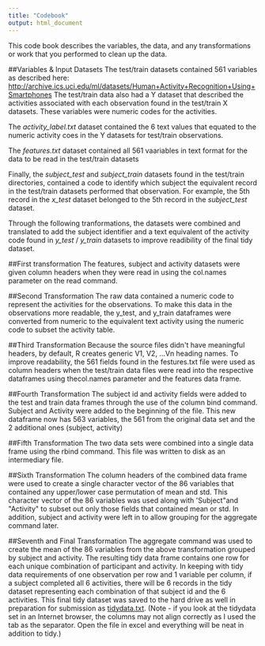 ```yaml
---
title: "Codebook"
output: html_document
---
```

 This code book describes the variables, the data, and any transformations or work that you performed to clean up the data.
 
##Variables & Input Datasets
 The test/train datasets contained 561 variables as described here:
 http://archive.ics.uci.edu/ml/datasets/Human+Activity+Recognition+Using+Smartphones 
 The test/train data also had a Y dataset that described the activities associated with each observation found in the test/train X datasets.  These variables were numeric codes for the activities.
 
 The *activity_label.txt* dataset contained the 6 text values that equated to the numeric activity coes in the Y datasets for test/train observations.
 
 The *features.txt* dataset contained all 561 vaariables in text format for the data to be read in the test/train datasets
 
 Finally, the *subject_test* and *subject_train* datasets found in the test/train directories, contained a code to identify which subject the equivalent record in the test/train datasets performed that observation.  For example, the 5th record in the *x_test* dataset belonged to the 5th record in the *subject_test* dataset.
 
 Through the following tranformations, the datasets were combined and translated to add the subject identifier and a text equivalent of the activity code found in *y_test* / *y_train* datasets to improve readibility of the final tidy dataset.
 
##First transformation
The features, subject and activity datasets were given column headers when they were read in using the col.names parameter on the read command.

##Second Transformation
The raw data contained a numeric code to represent the activities for the observations.  To make this data in the observations more readable, the y_test, and y_train dataframes were converted from numeric to the equivalent text activity using the numeric code to subset the activity table.

##Third Transformation
Because the source files didn't have meaningful headers, by default, R creates generic V1, V2, ...Vn heading names.  To improve readability, the 561 fields found in the festures.txt file were used as column headers when the test/train data files were read into the respective dataframes using thecol.names parameter and the features data frame.

##Fourth Transformation
The subject id and activity fields were added to the test and train data frames through the use of the column bind command.  Subject and Activity were added to the beginning of the file.  This new dataframe now has 563 variables, the 561 from the original data set and the 2 additional ones (subject, activity)

##Fifth Transformation
The two data sets were combined into a single data frame using the rbind command.  This file was written to disk as an intermediary file.

##Sixth Transformation
The column headers of the combined data frame were used to create a single character vector of the 86 variables that contained any upper/lower case permutation of mean and std.  This character vector of the 86 variables was used along with 'Subject"and "Activity" to subset out only those fields that contained mean or std.  In addition, subject and activity were left in to allow grouping for the aggregate command later.

##Seventh and Final Transformation
The aggregate command was used to create the mean of the 86 variables from the above transformation grouped by subject and activity.  The resulting tidy data frame contains one row for each unique combination of participant and activity.  In keeping with tidy data requirements of one observation per row and 1 variable per column, if a subject completed all 6 activities, there will be 6 records in the tidy dataset representing each combination of that subject id and the 6 activities.  This final tidy dataset was saved to the hard drive as well in preparation for submission as [tidydata.txt](data/tidydata.txt). (Note - if you look at the tidydata set in an Internet browser, the columns may not align correctly as I used the tab as the separator.  Open the file in excel and everything will be neat in addition to tidy.)
